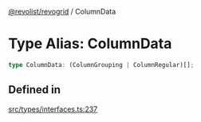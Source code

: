 [@revolist/revogrid](README.md) / ColumnData

# Type Alias: ColumnData

```ts
type ColumnData: (ColumnGrouping | ColumnRegular)[];
```

## Defined in

[src/types/interfaces.ts:237](https://github.com/revolist/revogrid/blob/424884a9332ccde4a5d40c39536fe61d1ccacbfc/src/types/interfaces.ts#L237)
